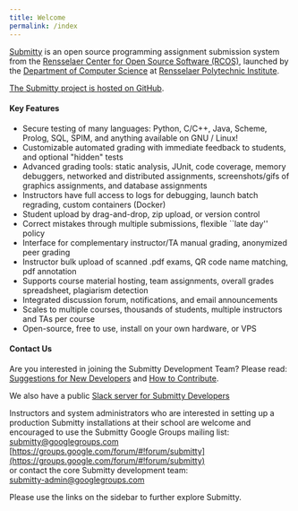 ```yaml
---
title: Welcome
permalink: /index
---
```


[Submitty](http://submitty.org) is an open source programming
assignment submission system from the 
[Rensselaer Center for Open Source Software (RCOS)](https://rcos.io/), 
launched by the
[Department of Computer Science](http://www.cs.rpi.edu/) at
[Rensselaer Polytechnic Institute](http://www.rpi.edu/).

[The Submitty project is hosted on GitHub](https://github.com/Submitty/). 


#### Key Features

*  Secure testing of many languages: Python, C/C++, Java, Scheme, Prolog, SQL, SPIM, and anything available on GNU / Linux!
*  Customizable automated grading with immediate feedback to students, and optional "hidden" tests
*  Advanced grading tools: static analysis, JUnit, code coverage, memory debuggers, networked and distributed assignments, screenshots/gifs of graphics assignments, and database assignments
*  Instructors have full access to logs for debugging, launch batch regrading, custom containers (Docker)
*  Student upload by drag-and-drop, zip upload, or version control
*  Correct mistakes through multiple submissions, flexible ``late day'' policy
*  Interface for complementary instructor/TA manual grading, anonymized peer grading
*  Instructor bulk upload of scanned .pdf exams, QR code name matching, pdf annotation
*  Supports course material hosting, team assignments, overall grades spreadsheet, plagiarism detection
*  Integrated discussion forum, notifications, and email announcements
*  Scales to multiple courses, thousands of students, multiple instructors and TAs per course
*  Open-source, free to use, install on your own hardware, or VPS


#### Contact Us

Are you interested in joining the Submitty Development Team?  Please read:  
[Suggestions for New Developers](/developer)  and  [How to Contribute](/developer/how_to_contribute).

We also have a public [Slack server for Submitty Developers](https://join.slack.com/t/submitty/shared_invite/enQtMzE1NzgyMzUzNzI5LWNkNjUzYmZjOWJkNzdlM2QzNTM3MGYwNmQwMzQ3NjAwODUwYjI4MTRlZDNjZTFlMTk4ZjUzN2MxNzRjNDIwZTU)


Instructors and system administrators who are interested in setting up a
production Submitty installations at their school are welcome and encouraged to
use the Submitty Google Groups mailing list:  
[submitty@googlegroups.com](mailto:submitty@googlegroups.com)  
[https://groups.google.com/forum/#!forum/submitty](https://groups.google.com/forum/#!forum/submitty)  
or contact the core Submitty development team:  
[submitty-admin@googlegroups.com](mailto:submitty-admin@googlegroups.com)


Please use the links on the sidebar to further explore Submitty.
